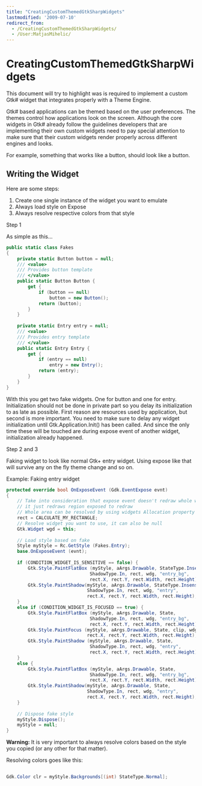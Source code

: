 ```yaml
---
title: "CreatingCustomThemedGtkSharpWidgets"
lastmodified: '2009-07-10'
redirect_from:
  - /CreatingCustomThemedGtkSharpWidgets/
  - /User:MatjasMihelic/
---
```


CreatingCustomThemedGtkSharpWidgets
===================================

This document will try to highlight was is required to implement a custom Gtk\# widget that integrates properly with a Theme Engine.

Gtk\# based applications can be themed based on the user preferences. The themes control how applications look on the screen. Although the core widgets in Gtk\# already follow the guidelines developers that are implementing their own custom widgets need to pay special attention to make sure that their custom widgets render properly across different engines and looks.

For example, something that works like a button, should look like a button.

Writing the Widget
------------------

Here are some steps:

1.  Create one single instance of the widget you want to emulate
2.  Always load style on Expose
3.  Always resolve respective colors from that style

Step 1

As simple as this...

``` csharp
public static class Fakes
{
    private static Button button = null;
    /// <value>
    /// Provides button template
    /// </value>
    public static Button Button {
        get {
            if (button == null)
                button = new Button();
            return (button);
        }
    }
 
    private static Entry entry = null;
    /// <value>
    /// Provides entry template
    /// </value>
    public static Entry Entry {
        get {
            if (entry == null)
                entry = new Entry();
            return (entry);
        }
    }
}
```

With this you get two fake widgets. One for button and one for entry. Initialization should not be done in private part so you delay its initialization to as late as possible. First reason are resources used by application, but second is more important. You need to make sure to delay any widget initialization until Gtk.Application.Init() has been called. And since the only time these will be touched are during expose event of another widget, initialization already happened.

Step 2 and 3

Faking widget to look like normal Gtk+ entry widget. Using expose like that will survive any on the fly theme change and so on.

Example: Faking entry widget

``` csharp
protected override bool OnExposeEvent (Gdk.EventExpose evnt)
{
    // Take into consideration that expose event doesn't redraw whole widget
    // it just redraws region exposed to redraw
    // Whole area can be resolved by using widgets Allocation property
    rect = CALCULATE_MY_RECTANGLE;
    // Resolve widget you want to use, it can also be null
    Gtk.Widget wgd = this;
 
    // Load style based on fake
    Style myStyle = Rc.GetStyle (Fakes.Entry);
    base.OnExposeEvent (evnt);
 
    if (CONDITION_WIDGET_IS_SENSITIVE == false) {
        Gtk.Style.PaintFlatBox (myStyle, aArgs.Drawable, StateType.Insensitive,
                               ShadowType.In, rect, wdg, "entry_bg",
                               rect.X, rect.Y, rect.Width, rect.Height);
        Gtk.Style.PaintShadow(myStyle, aArgs.Drawable, StateType.Insensitive,
                              ShadowType.In, rect, wdg, "entry",
                              rect.X, rect.Y, rect.Width, rect.Height);
    }
    else if (CONDITION_WIDGET_IS_FOCUSED == true) {
        Gtk.Style.PaintFlatBox (myStyle, aArgs.Drawable, State,
                               ShadowType.In, rect, wdg, "entry_bg",
                               rect.X, rect.Y, rect.Width, rect.Height);
        Gtk.Style.PaintFocus (myStyle, aArgs.Drawable, State, clip, wdg, "entry",
                              rect.X, rect.Y, rect.Width, rect.Height);
        Gtk.Style.PaintShadow (myStyle, aArgs.Drawable, State,
                               ShadowType.In, rect, wdg, "entry",
                               rect.X, rect.Y, rect.Width, rect.Height);
    }
    else {
        Gtk.Style.PaintFlatBox (myStyle, aArgs.Drawable, State,
                               ShadowType.In, rect, wdg, "entry_bg",
                               rect.X, rect.Y, rect.Width, rect.Height);
        Gtk.Style.PaintShadow(myStyle, aArgs.Drawable, State,
                              ShadowType.In, rect, wdg, "entry",
                              rect.X, rect.Y, rect.Width, rect.Height);
    }
 
    // Dispose fake style
    myStyle.Dispose();
    myStyle = null;
}
```

**Warning:** It is very important to always resolve colors based on the style you copied (or any other for that matter).

Resolving colors goes like this:

``` csharp
 
Gdk.Color clr = myStyle.Backgrounds[(int) StateType.Normal];
```

